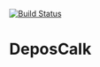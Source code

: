 [![Build Status](https://travis-ci.org/timalexy/DeposCalk.svg?branch=master)](https://travis-ci.org/timalexy/DeposCalk)

# DeposCalk
